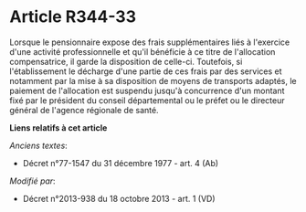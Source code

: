 # Article R344-33

Lorsque le pensionnaire expose des frais supplémentaires liés à l'exercice d'une activité professionnelle et qu'il bénéficie
à ce titre de l'allocation compensatrice, il garde la disposition de celle-ci. Toutefois, si l'établissement le décharge
d'une partie de ces frais par des services et notamment par la mise à sa disposition de moyens de transports adaptés, le
paiement de l'allocation est suspendu jusqu'à concurrence d'un montant fixé par le président du conseil départemental ou le
préfet ou le directeur général de l'agence régionale de santé.

**Liens relatifs à cet article**

_Anciens textes_:

  - Décret n°77-1547 du 31 décembre 1977 - art. 4 (Ab)

_Modifié par_:

  - Décret n°2013-938 du 18 octobre 2013 - art. 1 (VD)
